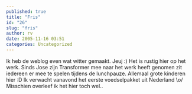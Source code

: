 ```yaml
---
published: true
title: "Fris"
id: "26"
slug: "fris"
author: rv
date: 2005-11-16 03:51
categories: Uncategorized
---
```

Ik heb de weblog even wat witter gemaakt. Jeuj :) Het is rustig hier op het werk. Sinds Jose zijn Transformer mee naar het werk heeft genomen zit iedereen er mee te spelen tijdens de lunchpauze. Allemaal grote kinderen hier :D Ik verwacht vanavond het eerste voedselpakket uit Nederland \o/ Misschien overleef ik het hier toch wel..